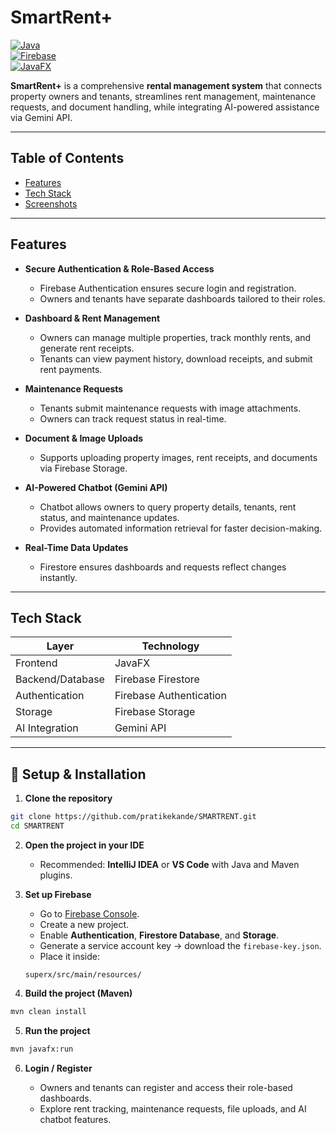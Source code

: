 # SmartRent+  

[![Java](https://img.shields.io/badge/Java-ED8B00?style=flat&logo=java&logoColor=white)](https://www.java.com/)  
[![Firebase](https://img.shields.io/badge/Firebase-ffca28?style=flat&logo=firebase&logoColor=black)](https://firebase.google.com/)  
[![JavaFX](https://img.shields.io/badge/JavaFX-0078D7?style=flat&logo=javafx&logoColor=white)](https://openjfx.io/)  

**SmartRent+** is a comprehensive **rental management system** that connects property owners and tenants, streamlines rent management, maintenance requests, and document handling, while integrating AI-powered assistance via Gemini API.

---

## Table of Contents
- [Features](#features)  
- [Tech Stack](#tech-stack)  
- [Screenshots](#screenshots)  

---

## Features

- **Secure Authentication & Role-Based Access**  
  - Firebase Authentication ensures secure login and registration.  
  - Owners and tenants have separate dashboards tailored to their roles.  

- **Dashboard & Rent Management**  
  - Owners can manage multiple properties, track monthly rents, and generate rent receipts.  
  - Tenants can view payment history, download receipts, and submit rent payments.  

- **Maintenance Requests**  
  - Tenants submit maintenance requests with image attachments.  
  - Owners can track request status in real-time.  

- **Document & Image Uploads**  
  - Supports uploading property images, rent receipts, and documents via Firebase Storage.  

- **AI-Powered Chatbot (Gemini API)**  
  - Chatbot allows owners to query property details, tenants, rent status, and maintenance updates.  
  - Provides automated information retrieval for faster decision-making.  

- **Real-Time Data Updates**  
  - Firestore ensures dashboards and requests reflect changes instantly.  

---

## Tech Stack

| Layer           | Technology |
|-----------------|------------|
| Frontend        | JavaFX     |
| Backend/Database| Firebase Firestore |
| Authentication  | Firebase Authentication |
| Storage         | Firebase Storage |
| AI Integration  | Gemini API |

---


## 🚀 Setup & Installation

1. **Clone the repository**
```bash
git clone https://github.com/pratikekande/SMARTRENT.git
cd SMARTRENT
````

2. **Open the project in your IDE**

   * Recommended: **IntelliJ IDEA** or **VS Code** with Java and Maven plugins.

3. **Set up Firebase**

   * Go to [Firebase Console](https://console.firebase.google.com/).
   * Create a new project.
   * Enable **Authentication**, **Firestore Database**, and **Storage**.
   * Generate a service account key → download the `firebase-key.json`.
   * Place it inside:

   ```
   superx/src/main/resources/
   ```

4. **Build the project (Maven)**

```bash
mvn clean install
```

5. **Run the project**

```bash
mvn javafx:run
```

6. **Login / Register**

   * Owners and tenants can register and access their role-based dashboards.
   * Explore rent tracking, maintenance requests, file uploads, and AI chatbot features.

```


